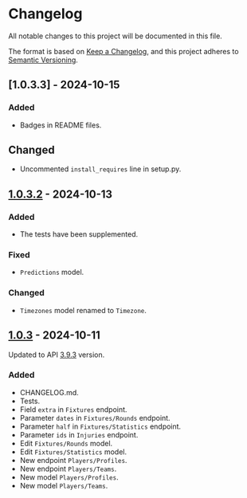 # Changelog

All notable changes to this project will be documented in this file.

The format is based on [Keep a Changelog](https://keepachangelog.com/en/1.1.0/),
and this project adheres to [Semantic Versioning](https://semver.org/spec/v2.0.0.html).

## [1.0.3.3] - 2024-10-15

### Added

- Badges in README files.

## Changed

- Uncommented `install_requires` line in setup.py.

## [1.0.3.2] - 2024-10-13

### Added

- The tests have been supplemented.

### Fixed

- `Predictions` model.

### Changed

- `Timezones` model renamed to `Timezone`.

## [1.0.3] - 2024-10-11

Updated to API [3.9.3](https://www.api-football.com/documentation-v3#section/Changelog) version.

### Added

- CHANGELOG.md.
- Tests.
- Field `extra` in `Fixtures` endpoint.
- Parameter `dates` in `Fixtures/Rounds` endpoint.
- Parameter `half` in `Fixtures/Statistics` endpoint.
- Parameter `ids` in `Injuries` endpoint.
- Edit `Fixtures/Rounds` model.
- Edit `Fixtures/Statistics` model.
- New endpoint `Players/Profiles`.
- New endpoint `Players/Teams`.
- New model `Players/Profiles`.
- New model `Players/Teams`.

[1.0.3.2]: https://github.com/h3ave/apisports_football/tree/bd64c34ed2588046d55222ec5817a7e139118b67
[1.0.3]: https://github.com/h3ave/apisports_football/tree/db68dd3e55b79e5afca3faa1edc43ee9b6623f5e
